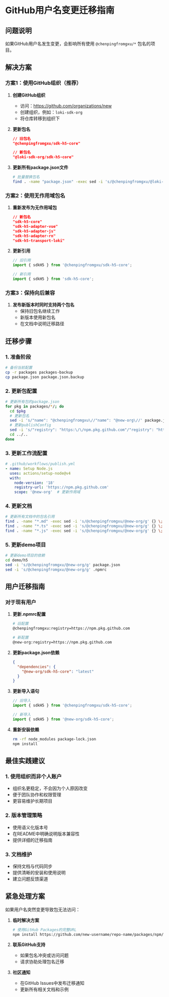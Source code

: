 # GitHub用户名变更迁移指南

## 问题说明

如果GitHub用户名发生变更，会影响所有使用 `@chenpingfromgxu/*` 包名的项目。

## 解决方案

### 方案1：使用GitHub组织（推荐）

1. **创建GitHub组织**
   - 访问：https://github.com/organizations/new
   - 创建组织，例如：`loki-sdk-org`
   - 将仓库转移到组织下

2. **更新包名**
   ```json
   // 旧包名
   "@chenpingfromgxu/sdk-h5-core"
   
   // 新包名
   "@loki-sdk-org/sdk-h5-core"
   ```

3. **更新所有package.json文件**
   ```bash
   # 批量替换包名
   find . -name "package.json" -exec sed -i 's/@chenpingfromgxu/@loki-sdk-org/g' {} \;
   ```

### 方案2：使用无作用域包名

1. **重新发布为无作用域包**
   ```json
   // 新包名
   "sdk-h5-core"
   "sdk-h5-adapter-vue"
   "sdk-h5-adapter-js"
   "sdk-h5-adapter-rn"
   "sdk-h5-transport-loki"
   ```

2. **更新引用**
   ```typescript
   // 旧引用
   import { sdkH5 } from '@chenpingfromgxu/sdk-h5-core';
   
   // 新引用
   import { sdkH5 } from 'sdk-h5-core';
   ```

### 方案3：保持向后兼容

1. **发布新版本时同时支持两个包名**
   - 保持旧包名继续工作
   - 新版本使用新包名
   - 在文档中说明迁移路径

## 迁移步骤

### 1. 准备阶段
```bash
# 备份当前配置
cp -r packages packages-backup
cp package.json package.json.backup
```

### 2. 更新包配置
```bash
# 更新所有包的package.json
for pkg in packages/*/; do
  cd $pkg
  # 更新包名
  sed -i 's/"name": "@chenpingfromgxu\//"name": "@new-org\//' package.json
  # 更新publishConfig
  sed -i 's/"registry": "https:\/\/npm.pkg.github.com"/"registry": "https:\/\/npm.pkg.github.com"/' package.json
  cd ../..
done
```

### 3. 更新工作流配置
```yaml
# .github/workflows/publish.yml
- name: Setup Node.js
  uses: actions/setup-node@v4
  with:
    node-version: '18'
    registry-url: 'https://npm.pkg.github.com'
    scope: '@new-org'  # 更新作用域
```

### 4. 更新文档
```bash
# 更新所有文档中的包名引用
find . -name "*.md" -exec sed -i 's/@chenpingfromgxu/@new-org/g' {} \;
find . -name "*.ts" -exec sed -i 's/@chenpingfromgxu/@new-org/g' {} \;
find . -name "*.js" -exec sed -i 's/@chenpingfromgxu/@new-org/g' {} \;
```

### 5. 更新demo项目
```bash
# 更新demo项目的依赖
cd demo/h5
sed -i 's/@chenpingfromgxu/@new-org/g' package.json
sed -i 's/@chenpingfromgxu/@new-org/g' .npmrc
```

## 用户迁移指南

### 对于现有用户

1. **更新.npmrc配置**
   ```bash
   # 旧配置
   @chenpingfromgxu:registry=https://npm.pkg.github.com
   
   # 新配置
   @new-org:registry=https://npm.pkg.github.com
   ```

2. **更新package.json依赖**
   ```json
   {
     "dependencies": {
       "@new-org/sdk-h5-core": "latest"
     }
   }
   ```

3. **更新导入语句**
   ```typescript
   // 旧导入
   import { sdkH5 } from '@chenpingfromgxu/sdk-h5-core';
   
   // 新导入
   import { sdkH5 } from '@new-org/sdk-h5-core';
   ```

4. **重新安装依赖**
   ```bash
   rm -rf node_modules package-lock.json
   npm install
   ```

## 最佳实践建议

### 1. 使用组织而非个人账户
- 组织名更稳定，不会因为个人原因改变
- 便于团队协作和权限管理
- 更容易维护长期项目

### 2. 版本管理策略
- 使用语义化版本号
- 在README中明确说明版本兼容性
- 提供详细的迁移指南

### 3. 文档维护
- 保持文档与代码同步
- 提供清晰的安装和使用说明
- 建立问题反馈渠道

## 紧急处理方案

如果用户名突然变更导致包无法访问：

1. **临时解决方案**
   ```bash
   # 使用GitHub Packages的完整URL
   npm install https://github.com/new-username/repo-name/packages/npm/package-name
   ```

2. **联系GitHub支持**
   - 如果包名冲突或访问问题
   - 请求协助处理包名迁移

3. **社区通知**
   - 在GitHub Issues中发布迁移通知
   - 更新所有相关文档和示例
